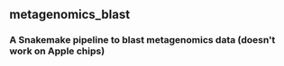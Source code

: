 ## metagenomics_blast

### A Snakemake pipeline to blast metagenomics data (doesn't work on Apple chips)

